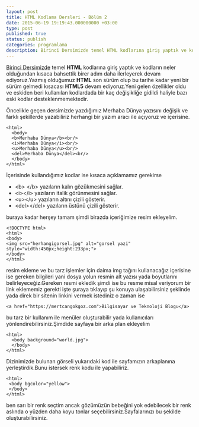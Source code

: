 ```yaml
---
layout: post
title: HTML Kodlama Dersleri - Bölüm 2
date: 2015-06-19 19:19:43.000000000 +03:00
type: post
published: true
status: publish
categories: programlama
description: Birinci Dersimizde temel HTML kodlarına giriş yaptık ve kodların neler olduğundan kısaca bahsettik birer adım daha ilerleyerek devam
---
```


[Birinci Dersimizde](https://mertcangokgoz.com/html-kodlama-dersleri-bolum-1/) temel **HTML** kodlarına giriş yaptık ve kodların neler olduğundan kısaca bahsettik birer adım daha ilerleyerek devam ediyoruz.Yazmış olduğumuz **HTML** son sürüm olup bu tarihe kadar yeni bir sürüm gelmedi kısacası **HTML5** devam ediyoruz.Yeni gelen özellikler oldu ve eskiden beri kullanılan kodlardada bir kaç değişikliğe gidildi haliyle bazı eski kodlar desteklenmemektedir.

Öncelikle geçen dersimizde yazdığımız Merhaba Dünya yazısını değişik ve farklı şekillerde yazabiliriz herhangi bir yazım aracı ile açıyoruz ve içerisine.

    <html>
      <body>
      <b>Merhaba Dünya</b><br/>
      <i>Merhaba Dünya</i><br/>
      <u>Merhaba Dünya</u><br/>
      <del>Merhaba Dünya</del><br/>
      </body>
    </html>

İçerisinde kullandığımız kodlar ise kısaca açıklamamız gerekirse

- \<b\> \</b\> yazıların kalın gözükmesini sağlar.
- \<i\>\</i\> yazıların italik görünmesini sağlar.
- \<u\>\</u\> yazıların altını çizili gösterir.
- \<del\>\</del\> yazıların üstünü çizili gösterir.

buraya kadar herşey tamam şimdi birazda içeriğimize resim ekleyelim.

    <!DOCTYPE html>
    <html>
    <body>
    <img src="herhangigorsel.jpg" alt="gorsel yazi" style="width:450px;height:233px;">
    </body>
    </html>

resim ekleme ve bu tarz işlemler için daima img tağını kullanacağız içerisine ise gereken bilgileri yani dosya yolun resmin alt yazısı yada boyutlarını belirleyeceğiz.Gereken resmi ekledik şimdi ise bu resme misal veriyorum bir link eklememiz gerekti işte şuraya tıklayıp şu konuya ulaşabilirsiniz şeklinde yada direk bir sitenin linkini vermek istediniz o zaman ise

    <a href="https://mertcangokgoz.com">Bilgisayar ve Teknoloji Blogu</a>

bu tarz bir kullanım ile menüler oluşturabilir yada kullanıcıları yönlendirebilirsiniz.Şimdide sayfaya bir arka plan ekleyelim

    <html>
      <body background="world.jpg">
      </body>
    </html>

Dizinimizde bulunan görseli yukarıdaki kod ile sayfamızın arkaplanına yerleştirdik.Bunu istersek renk kodu ile yapabiliriz.

    <html>
     <body bgcolor="yellow">
     </body>
    </html>

ben sarı bir renk seçtim ancak gözümüzün bebeğini yok edebilecek bir renk aslında o yüzden daha koyu tonlar seçebilirsiniz.Sayfalarınızı bu şekilde oluşturabilirsiniz.
